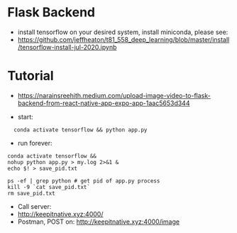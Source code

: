 # Flask Backend

- install tensorflow on your desired system, install miniconda, please see:
- https://github.com/jeffheaton/t81_558_deep_learning/blob/master/install/tensorflow-install-jul-2020.ipynb

# Tutorial
- https://narainsreehith.medium.com/upload-image-video-to-flask-backend-from-react-native-app-expo-app-1aac5653d344

- start:
```
  conda activate tensorflow && python app.py
```
- run forever:
```
conda activate tensorflow &&
nohup python app.py > my.log 2>&1 &
echo $! > save_pid.txt
```
```
ps -ef | grep python # get pid of app.py process
kill -9 `cat save_pid.txt`
rm save_pid.txt
```
- Call server:
- http://keepitnative.xyz:4000/
- Postman, POST on: http://keepitnative.xyz:4000/image

